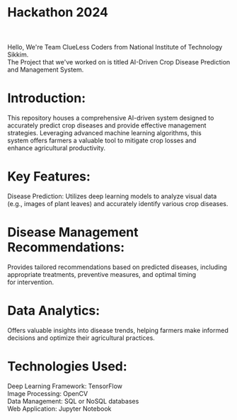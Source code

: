 # Hackathon 2024<br><br>
Hello, We're Team ClueLess Coders from National Institute of Technology Sikkim.<br> 
The Project that we've worked on is titled AI-Driven Crop Disease Prediction and Management System.<br>
# Introduction:<br>
This repository houses a comprehensive AI-driven system designed to<br> accurately predict crop diseases and provide effective management<br> strategies. Leveraging advanced machine learning algorithms, this<br> system offers farmers a valuable tool to mitigate crop losses and<br> enhance agricultural productivity.<br>

# Key Features:<br>
Disease Prediction: Utilizes deep learning models to analyze visual data<br>(e.g., images of plant leaves) and accurately identify various crop diseases.<br>

# Disease Management Recommendations:<br>
Provides tailored recommendations based on predicted diseases, including<br> 
appropriate treatments, preventive measures, and optimal timing<br>
for intervention.<br>

# Data Analytics:<br>
Offers valuable insights into disease trends, helping farmers make informed<br>
decisions and optimize their agricultural practices.<br>

# Technologies Used:<br>
Deep Learning Framework: TensorFlow<br>
Image Processing: OpenCV<br>
Data Management: SQL or NoSQL databases<br>
Web Application: Jupyter Notebook<br>
